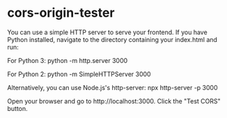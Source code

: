 ﻿# cors-origin-tester
 You can use a simple HTTP server to serve your frontend. If you have Python installed, navigate to the directory containing your index.html and run:

For Python 3:
python -m http.server 3000

For Python 2:
python -m SimpleHTTPServer 3000

Alternatively, you can use Node.js's http-server:
npx http-server -p 3000

Open your browser and go to http://localhost:3000. Click the "Test CORS" button.
